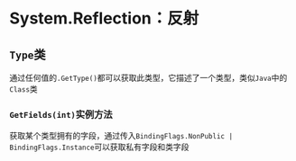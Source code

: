 # System.Reflection：反射


## `Type`类

通过任何值的`.GetType()`都可以获取此类型，它描述了一个类型，类似`Java`中的`Class`类

### `GetFields(int)`实例方法

获取某个类型拥有的字段，通过传入`BindingFlags.NonPublic | BindingFlags.Instance`可以获取私有字段和类字段


